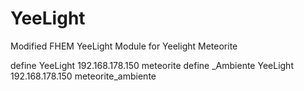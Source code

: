 # YeeLight
Modified FHEM YeeLight Module for Yeelight Meteorite

define <NAME> YeeLight 192.168.178.150 meteorite
define <NAME>_Ambiente YeeLight 192.168.178.150 meteorite_ambiente
